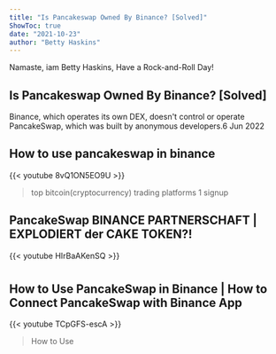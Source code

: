 ```yaml
---
title: "Is Pancakeswap Owned By Binance? [Solved]"
ShowToc: true 
date: "2021-10-23"
author: "Betty Haskins" 
---
```


Namaste, iam Betty Haskins, Have a Rock-and-Roll Day!
## Is Pancakeswap Owned By Binance? [Solved]
Binance, which operates its own DEX, doesn't control or operate PancakeSwap, which was built by anonymous developers.6 Jun 2022

## How to use pancakeswap in binance
{{< youtube 8vQ1ON5EO9U >}}
>top bitcoin(cryptocurrency) trading platforms 1 signup 

## PancakeSwap BINANCE PARTNERSCHAFT | EXPLODIERT der CAKE TOKEN?!
{{< youtube HIrBaAKenSQ >}}
>#

## How to Use PancakeSwap in Binance | How to Connect PancakeSwap with Binance App
{{< youtube TCpGFS-escA >}}
>How to Use 

